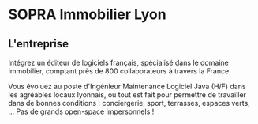 # SOPRA Immobilier Lyon

## L'entreprise

Intégrez un éditeur de logiciels français, spécialisé dans le domaine Immobilier, comptant près de 800 collaborateurs
à travers la France.

Vous évoluez au poste d'Ingénieur Maintenance Logiciel Java (H/F) dans les agréables locaux lyonnais, où tout est fait 
pour permettre de travailler dans de bonnes conditions : conciergerie, sport, terrasses, espaces verts, … Pas de grands
open-space impersonnels !
